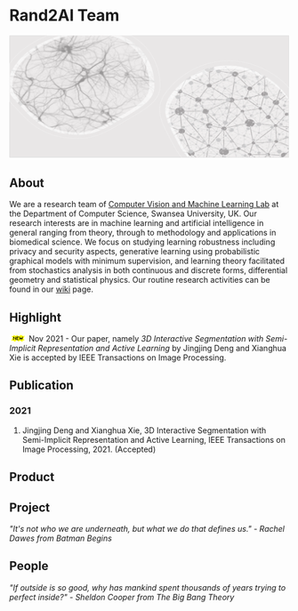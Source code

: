 # Rand2AI Team
![](./BG.png)

## About
We are a research team of [Computer Vision and Machine Learning Lab](http://csvision.swansea.ac.uk/) at the Department of Computer Science, Swansea University, UK. Our research interests are in machine learning and artificial intelligence in general ranging from theory, through to methodology and applications in biomedical science. We focus on studying learning robustness including privacy and security aspects, generative learning using probabilistic graphical models with minimum supervision, and learning theory facilitated from stochastics analysis in both continuous and discrete forms, differential geometry and statistical physics. Our routine research activities can be found in our [wiki](../../wiki) page.


## Highlight
![](./newz.gif) Nov 2021 - Our paper, namely *3D Interactive Segmentation with Semi-Implicit Representation and Active Learning* by Jingjing Deng and Xianghua Xie is accepted by IEEE Transactions on Image Processing.


## Publication
### 2021
1. Jingjing Deng and Xianghua Xie, 3D Interactive Segmentation with Semi-Implicit Representation and Active Learning, IEEE Transactions on Image Processing, 2021. (Accepted)


## Product


## Project
*"It's not who we are underneath, but what we do that defines us." - Rachel Dawes from Batman Begins*


## People
*"If outside is so good, why has mankind spent thousands of years trying to perfect inside?" - Sheldon Cooper from The Big Bang Theory*
